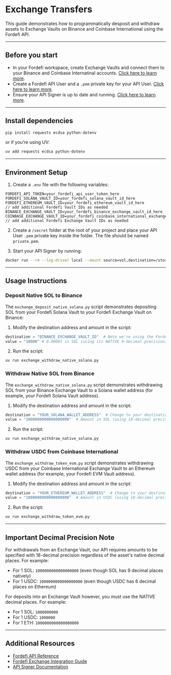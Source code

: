 # Exchange Transfers

This guide demonstrates how to programmatically desposit and withdraw assets to Exchange Vaults on Binance and Coinbase International using the Fordefi API.

---

## Before you start

- In your Fordefi workspace, create Exchange Vaults and connect them to your Binance and Coinbase Internatinal accounts. [Click here to learn more](https://docs.fordefi.com/user-guide/integrate-exchanges).
- Create a Fordefi API User and a `.pem` private key for your API User. [Click here to learn more](https://docs.fordefi.com/developers/program-overview).
- Ensure your API Signer is up to date and running. [Click here to learn more](https://docs.fordefi.com/developers/getting-started/set-up-an-api-signer/install-the-api-signer).

---

## Install dependencies

```bash
pip install requests ecdsa python-dotenv
```
or if you're using UV:
```bash
uv add requests ecdsa python-dotenv
```

---

## Environment Setup

1. Create a `.env` file with the following variables:

```
FORDEFI_API_TOKEN=your_fordefi_api_user_token_here
FORDEFI_SOLANA_VAULT_ID=your_fordefi_solana_vault_id_here
FORDEFI_ETHEREUM_VAULT_ID=your_fordefi_ethereum_vault_id_here
// add additional Fordefi Vault IDs as needed
BINANCE_EXCHANGE_VAULT_ID=your_fordefi_binance_exchange_vault_id_here
COINBASE_EXCHANGE_VAULT_ID=your_fordefi_coinbase_international_exchange_vault_id_here
// add additional Fordefi Exchange Vault IDs as needed
```

2. Create a `/secret` folder at the root of your project and place your API User `.pem` private key inside the folder. The file should be named `private.pem`.

3. Start your API Signer by running:

```bash
docker run --rm --log-driver local --mount source=vol,destination=/storage -it fordefi.jfrog.io/fordefi/api-signer:latest
```

---

## Usage Instructions

### Deposit Native SOL to Binance

The `exchange_deposit_native_solana.py` script demonstrates depositing SOL from your Fordefi Solana Vault to your Fordefi Exchange Vault on Binance:

1. Modify the destination address and amount in the script:
```python
destination = "BINANCE_EXCHANGE_VAULT_ID"  # Note we're using the Fordefi Exchange Vault ID and not the Solana address
value = "10000" # 0.00001 in SOL (using its NATIVE 9-decimal precision)
```

2. Run the script:
```bash
uv run exchange_withdraw_native_solana.py
```

### Withdraw Native SOL from Binance

The `exchange_withdraw_native_solana.py` script demonstrates withdrawing SOL from your Binance Exchange Vault to a Solana wallet address (for example, your Fordefi Solana Vault address).

1. Modify the destination address and amount in the script:
```python
destination = "YOUR_SOLANA_WALLET_ADDRESS"  # Change to your destination address
value = "1000000000000000000"  # Amount in SOL (using 18-decimal precision)
```

2. Run the script:
```bash
uv run exchange_withdraw_native_solana.py
```

### Withdraw USDC from Coinbase International

The `exchange_withdraw_token_evm.py` script demonstrates withdrawing USDC from your Coinbase International Exchange Vault to an Ethereum wallet address (for example, your Fordefi EVM Vault address).

1. Modify the destination address and amount in the script:
```python
destination = "YOUR_ETHEREUM_WALLET_ADDRESS"  # Change to your destination address
value = "1000000000000000000"  # Amount in USDC (using 18-decimal precision)
```

2. Run the script:
```bash
uv run exchange_withdraw_token_evm.py
```

---

## Important Decimal Precision Note

For withdrawals from an Exchange Vault, our API requires amounts to be specified with 18-decimal precision regardless of the asset's native decimal places. For example:

- For 1 SOL: `1000000000000000000` (even though SOL has 9 decimal places natively)
- For 1 USDC: `1000000000000000000` (even though USDC has 6 decimal places on Ethereum)

For deposits into an Exchange Vault however, you must use the NATIVE decimal places. For example:

- For 1 SOL: `1000000000` 
- For 1 USDC: `1000000`
- For 1 ETH: `1000000000000000000`

---

## Additional Resources

- [Fordefi API Reference](https://docs.fordefi.com/developers/api-reference)
- [Fordefi Exchange Integration Guide](https://docs.fordefi.com/user-guide/integrate-exchanges)
- [API Signer Documentation](https://docs.fordefi.com/developers/getting-started/set-up-an-api-signer)